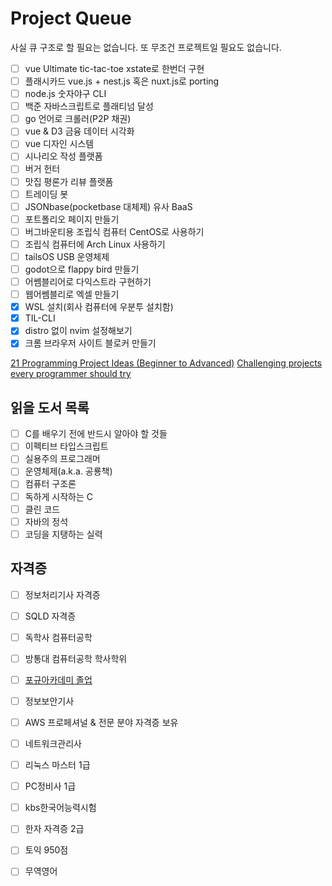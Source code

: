 # Project Queue

사실 큐 구조로 할 필요는 없습니다. 또 무조건 프로젝트일 필요도 없습니다.

- [ ] vue Ultimate tic-tac-toe xstate로 한번더 구현
- [ ] 플래시카드 vue.js + nest.js 혹은 nuxt.js로 porting
- [ ] node.js 숫자야구 CLI
- [ ] 백준 자바스크립트로 플래티넘 달성
- [ ] go 언어로 크롤러(P2P 채권)
- [ ] vue & D3 금융 데이터 시각화
- [ ] vue 디자인 시스템
- [ ] 시나리오 작성 플랫폼
- [ ] 버거 헌터
- [ ] 맛집 평론가 리뷰 플랫폼
- [ ] 트레이딩 봇
- [ ] JSONbase(pocketbase 대체제) 유사 BaaS
- [ ] 포트폴리오 페이지 만들기
- [ ] 버그바운티용 조립식 컴퓨터 CentOS로 사용하기
- [ ] 조립식 컴퓨터에 Arch Linux 사용하기
- [ ] tailsOS USB 운영체제
- [ ] godot으로 flappy bird 만들기
- [ ] 어쎔블리어로 다익스트라 구현하기
- [ ] 웹어쎔블리로 엑셀 만들기
- [x] WSL 설치(회사 컴퓨터에 우분투 설치함)
- [x] TIL-CLI
- [x] distro 없이 nvim 설정해보기
- [x] 크롬 브라우저 사이트 블로커 만들기

[21 Programming Project Ideas (Beginner to Advanced)](https://www.youtube.com/watch?v=FCNg8KyMmGI)
[Challenging projects every programmer should try](https://austinhenley.com/blog/challengingprojects.html)

## 읽을 도서 목록

- [ ] C를 배우기 전에 반드시 알아야 할 것들
- [ ] 이펙티브 타입스크립트
- [ ] 실용주의 프로그래머
- [ ] 운영체제(a.k.a. 공룡책)
- [ ] 컴퓨터 구조론
- [ ] 독하게 시작하는 C
- [ ] 클린 코드
- [ ] 자바의 정석
- [ ] 코딩을 지탱하는 실력

## 자격증

- [ ] 정보처리기사 자격증
- [ ] SQLD 자격증
- [ ] 독학사 컴퓨터공학
- [ ] 방통대 컴퓨터공학 학사학위
- [ ] [포규아카데미 졸업](https://pocu.academy/ko)
- [ ] 정보보안기사
- [ ] AWS 프로페셔널 & 전문 분야 자격증 보유
- [ ] 네트워크관리사
- [ ] 리눅스 마스터 1급
- [ ] PC정비사 1급
- [ ] kbs한국어능력시험
- [ ] 한자 자격증 2급
- [ ] 토익 950점
- [ ] 무역영어

